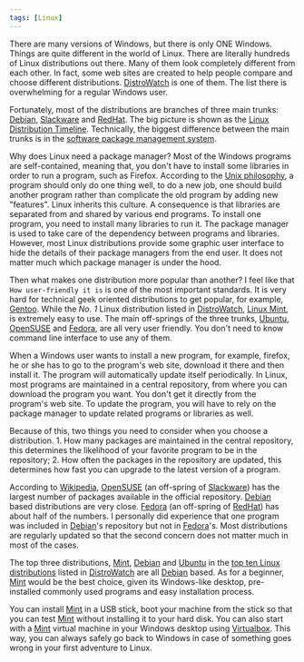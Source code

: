 ```yaml
---
tags: [Linux]
---
```


There are many versions of Windows, but there is only ONE Windows. Things are quite different in the world of Linux. There are literally hundreds of Linux distributions out there. Many of them look completely different from each other. In fact, some web sites are created to help people compare and choose different distributions. [DistroWatch][] is one of them. The list there is overwhelming for a regular Windows user.

Fortunately, most of the distributions are branches of three main trunks: [Debian][], [Slackware][] and [RedHat][]. The big picture is shown as the [Linux Distribution Timeline](http://futurist.se/gldt). Technically, the biggest difference between the main trunks is in the [software package management system](https://en.wikipedia.org/wiki/Package_manager).

Why does Linux need a package manager? Most of the Windows programs are self-contained, meaning that, you don't have to install some libraries in order to run a program, such as Firefox. According to the [Unix philosophy](https://en.wikipedia.org/wiki/Unix_philosophy), a program should only do one thing well, to do a new job, one should build another program rather than complicate the old program by adding new "features". Linux inherits this culture. A consequence is that libraries are separated from and shared by various end programs. To install one program, you need to install many libraries to run it. The package manager is used to take care of the dependency between programs and libraries. However, most Linux distributions provide some graphic user interface to hide the details of their package managers from the end user. It does not matter much which package manager is under the hood.

Then what makes one distribution more popular than another? I feel like that `How user-friendly it is` is one of the most important standards. It is very hard for technical geek oriented distributions to get popular, for example, [Gentoo][]. While the *No. 1* Linux distribution listed in [DistroWatch][], [Linux Mint][Mint], is extremely easy to use. The main off-springs of the three trunks, [Ubuntu][], [OpenSUSE][] and [Fedora][], are all very user friendly. You don't need to know command line interface to use any of them.

When a Windows user wants to install a new program, for example, firefox, he or she has to go to the program's web site, download it there and then install it. The program will automatically update itself periodically. In Linux, most programs are maintained in a central repository, from where you can download the program you want. You don't get it directly from the program's web site. To update the program, you will have to rely on the package manager to update related programs or libraries as well.

Because of this, two things you need to consider when you choose a distribution. 1. How many packages are maintained in the central repository, this determines the likelihood of your favorite program to be in the repository; 2. How often the packages in the repository are updated, this determines how fast you can upgrade to the latest version of a program.

According to [Wikipedia](https://en.wikipedia.org/w/index.php?title=Comparison_of_Linux_distributions), [OpenSUSE][] (an off-spring of [Slackware][]) has the largest number of packages available in the official repository. [Debian][] based distributions are very close. [Fedora][] (an off-spring of [RedHat][]) has about half of the numbers. I personally did experience that one program was included in [Debian][]'s repository but not in [Fedora][]'s. Most distributions are regularly updated so that the second concern does not matter much in most of the cases.

The top three distributions, [Mint][], [Debian][] and [Ubuntu][] in the [top ten Linux distributions](https://distrowatch.com/dwres.php?resource=major) listed in [DistroWatch][] are all [Debian][] based. As for a beginner, [Mint][] would be the best choice, given its Windows-like desktop, pre-installed commonly used programs and easy installation process.

You can install [Mint][] in a USB stick, boot your machine from the stick so that you can test [Mint][] without installing it to your hard disk. You can also start with a [Mint][] virtual machine in your Windows desktop using [Virtualbox][]. This way, you can always safely go back to Windows in case of something goes wrong in your first adventure to Linux.

[DistroWatch]:https://distrowatch.com
[Debian]:https://www.debian.org
[Slackware]:http://www.slackware.com
[RedHat]:https://en.wikipedia.org/wiki/Red_Hat_Linux
[OpenSUSE]:https://www.opensuse.org
[Fedora]:https://getfedora.org
[Gentoo]:https://www.gentoo.org
[Mint]:https://www.linuxmint.com
[Ubuntu]:http://www.ubuntu.com
[Virtualbox]:https://www.virtualbox.org
